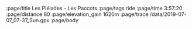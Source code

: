 :page/title Les Pléiades - Les Paccots
:page/tags ride
:page/time 3:57:20
:page/distance 80
:page/elevation_gain 1620m
:page/trace /data/2019-07-07_07-37_Sun.gpx
:page/body


